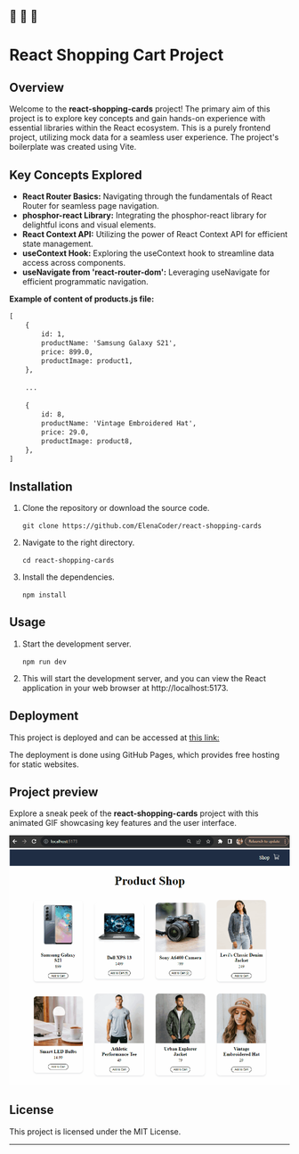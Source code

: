 🔔 🔔 🔔
---
# React Shopping Cart Project

## Overview

Welcome to the **react-shopping-cards** project! The primary aim of this project is to explore key concepts and gain hands-on experience with essential libraries within the React ecosystem. This is a purely frontend project, utilizing mock data for a seamless user experience. The project's boilerplate was created using Vite.


## Key Concepts Explored

- **React Router Basics:** Navigating through the fundamentals of React Router for seamless page navigation.
- **phosphor-react Library:** Integrating the phosphor-react library for delightful icons and visual elements.
- **React Context API:** Utilizing the power of React Context API for efficient state management.
- **useContext Hook:** Exploring the useContext hook to streamline data access across components.
- **useNavigate from 'react-router-dom':** Leveraging useNavigate for efficient programmatic navigation.


**Example of content of products.js file:**
```
[
    {
        id: 1,
        productName: 'Samsung Galaxy S21',
        price: 899.0,
        productImage: product1,
    },

    ...

    {
        id: 8,
        productName: 'Vintage Embroidered Hat',
        price: 29.0,
        productImage: product8,
    },
]

```

## Installation

1. Clone the repository or download the source code.

    `git clone https://github.com/ElenaCoder/react-shopping-cards`

3. Navigate to the right directory.

    `cd react-shopping-cards`

2. Install the dependencies.

    `npm install`


## Usage

1. Start the development server.

    `npm run dev`

2. This will start the development server, and you can view the React application in your web browser at http://localhost:5173.

## Deployment

This project is deployed and can be accessed at [this link:](https://elenacoder.github.io/react-shopping-cards)

The deployment is done using GitHub Pages, which provides free hosting for static websites.


## Project preview

Explore a sneak peek of the **react-shopping-cards** project with this animated GIF showcasing key features and the user interface.

![UI project GIF](./public/react-shopping-cards-gif.gif)

## License

This project is licensed under the MIT License.

---
